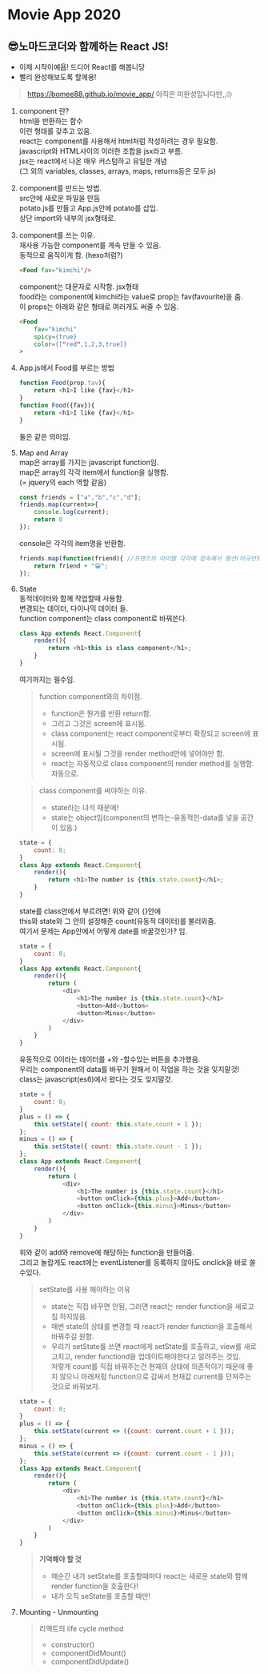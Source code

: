 # Movie App 2020

## 😎노마드코더와 함께하는 React JS!
* 이제 시작이예욥! 드디어 React를 해봅니당
* 빨리 완성해보도록 할께용!

> https://bomee88.github.io/movie_app/  아직은 미완성입니다만,,🙄

1.   component 란?      
    html을 반환하는 함수    
  <App /> 이런 형태를 갖추고 있음.    
  react는 component를 사용해서 html처럼 작성하려는 경우 필요함.  
  javascript와 HTML사이의 이러한 조합을 jsx라고 부름.  
  jsx는 react에서 나온 매우 커스텀하고 유일한 개념  
  (그 외의 variables, classes, arrays, maps, returns등은 모두 js)
      
2. component를 만드는 방법.  
    src안에 새로운 파일을 만듬    
    potato.js를 만들고 App.js안에 potato를 삽입.    
    상단 import와 내부의 jsx형태로.    
     
3. component를 쓰는 이유.   
    재사용 가능한 component를 계속 만들 수 있음.    
    동적으로 움직이게 함. (hexo처럼?)    
    ```html
    <Food fav="kimchi"/>
    ```
    component는 대문자로 시작함. jsx형태    
    food라는 component에 kimchi라는 value로 prop는 fav(favourite)을 줌.    
    이 props는 아래와 같은 형태로 여러개도 써줄 수 있음.    
    ```html
    <Food
        fav="kimchi"
        spicy={true}
        color={["red",1,2,3,true]}
    >
    ```
     
4. App.js에서 Food를 부르는 방법    
    ```javascript
    function Food(prop.fav){
        return <h1>I like {fav}</h1>
    }
    function Food({fav}){
        return <h1>I like {fav}</h1>
    }
    ```
    둘은 같은 의미임.    
          
5. Map and Array      
    map은 array를 가지는 javascript function임.     
    map은 array의 각각 item에서 function을 실행함.     
    (= jquery의 each 역할 같음)     
    ```javascript
    const friends = ["a","b","c","d"];
    friends.map(current=>{
        console.log(current);
        return 0
    });
    ```
    console은 각각의 item명을 반환함.     
    ```javascript
    friends.map(function(friend){ //프랜즈의 아이템 각각에 접속해서 펑션(아규먼트)을 실행해라. 
        return friend + "😀";
    });
    ```
       
6. State      
    동적데이터와 함께 작업할때 사용함.    
    변경되는 데이터, 다이나믹 데이터 들.      
    function component는 class component로 바꿔쓴다.     
    ``` javascript
    class App extends React.Component{
        render(){
            return <h1>this is class component</h1>;
        }
    }
    ```
    여기까지는 필수임.    
    > function component와의 차이점.     
    > * function은 뭔가를 반환 return함.
    > * 그리고 그것은 screen에 표시됨.
    > * class component는 react component로부터 확장되고 screen에 표시됨.
    > * screen에 표시될 그것을 render method안에 넣어야만 함.
    > * react는 자동적으로 class component의 render method를 실행함. 자동으로.
        
    > class component를 써야하는 이유.
    > * state라는 녀석 때문에!
    > * state는 object임(component의 변하는-유동적인-data를 넣을 공간이 있음.)
     
    ``` javascript
    state = {
        count: 0;
    }
    class App extends React.Component{
        render(){
            return <h1>The number is {this.state.count}</h1>;
        }
    }
    ```
    state를 class안에서 부르려면! 위와 같이 {}안에     
    this와 state와 그 안의 설정해준 count(유동적 데이터)를 불러와줌.     
    여기서 문제는 App안에서 어떻게 date를 바꿀것인가? 임.     
      
    ``` javascript
    state = {
        count: 0;
    }
    class App extends React.Component{
        render(){
            return (
                <div>
                    <h1>The number is {this.state.count}</h1>
                    <button>Add</button>
                    <button>Minus</button>
                </div>
            )    
        }
    }
    ```
    유동적으로 0이라는 데이터를 +와 -할수있는 버튼을 추가했음.     
    우리는 component의 data를 바꾸기 원해서 이 작업을 하는 것을 잊지말것!      
    class는 javascript(es6)에서 왔다는 것도 잊지말것.      
     
    ``` javascript
    state = {
        count: 0;
    }
    plus = () => {
        this.setState({ count: this.state.count + 1 });
    };
    minus = () => {
        this.setState({ count: this.state.count - 1 });
    };
    class App extends React.Component{
        render(){
            return (
                <div>
                    <h1>The number is {this.state.count}</h1>
                    <button onClick={this.plus}>Add</button>
                    <button onClick={this.minus}>Minus</button>
                </div>
            )    
        }
    }
    ```
    위와 같이 add와 remove에 해당하는 function을 만들어줌.      
    그리고 놀랍게도 react에는 eventListener를 등록하지 않아도 onclick을 바로 쓸수있다.      
    > setState를 사용 해야하는 이유
    > * state는 직접 바꾸면 안됨, 그러면 react는 render function을 새로고침 하지않음.
    > * 매번 state의 상태를 변경할 때 react가 render function을 호출해서 바꿔주길 원함.
    > * 우리가 setState를 쓰면 react에게 setState를 호출하고, view를 새로고치고, render functiond을 업데이트해야한다고 알려주는 것임.      
    저렇게 count를 직접 바꿔주는건 현재의 상태에 의존적이기 때문에 좋지 않으니 아래처럼 function으로 감싸서 현재값 current를 던져주는 것으로 바꿔보자.      
       
    ``` javascript
    state = {
        count: 0;
    }
    plus = () => {
        this.setState(current => ({count: current.count + 1 }));
    };
    minus = () => {
        this.setState(current => ({count: current.count - 1 }));
    };
    class App extends React.Component{
        render(){
            return (
                <div>
                    <h1>The number is {this.state.count}</h1>
                    <button onClick={this.plus}>Add</button>
                    <button onClick={this.minus}>Minus</button>
                </div>
            )    
        }
    }
    ```
   > **기억해야 할 것**
   > * 매순간 내가 setState를 호출할때마다 react는 새로운 state와 함께 render function을 호출한다!
   > * 내가 오직 seState를 호출할 때만! 
        
7. Mounting - Unmounting 
    > 리액트의 life cycle method
    > * constructor()
    > * componentDidMount() 
    > * componentDidUpdate()